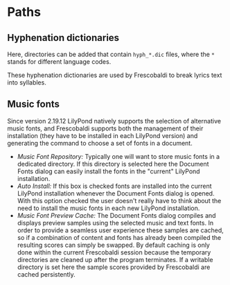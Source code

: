 # Paths

## Hyphenation dictionaries

Here, directories can be added that contain `hyph_*.dic` files,
where the `*` stands for different language codes.

These hyphenation dictionaries are used by Frescobaldi to break
lyrics text into syllables.

## Music fonts

Since version 2.19.12 LilyPond natively supports the selection of
alternative music fonts, and Frescobaldi supports both the management
of their installation (they have to be installed in each LilyPond version)
and generating the command to choose a set of fonts in a document.

* *Music Font Repository:* Typically one will want to store music fonts
  in a dedicated directory. If this directory is selected here the
  Document Fonts dialog can easily install the fonts in the "current"
  LilyPond installation.
* *Auto Install:* If this box is checked fonts are installed into the
  current LilyPond installation whenever the Document Fonts dialog is
  opened. With this option checked the user doesn't really have to think
  about the need to install the music fonts in each new LilyPond
  installation.
* *Music Font Preview Cache:* The Document Fonts dialog compiles and displays
  preview samples using the selected music and text fonts. In order to
  provide a seamless user experience these samples are cached, so if
  a combination of content and fonts has already been compiled the
  resulting scores can simply be swapped.  By default caching is only
  done within the current Frescobaldi session because the temporary
  directories are cleaned up after the program terminates.  If a
  writable directory is set here the sample scores provided by Frescobaldi
  are cached persistently.
